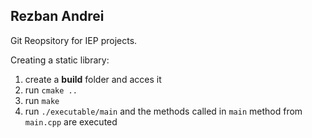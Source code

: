 
## Rezban Andrei

Git Reopsitory for IEP projects.

Creating a static library:

 1. create a **build** folder and acces it
 2. run `cmake ..`
 3. run `make`
 4. run `./executable/main` and the methods called in `main` method from `main.cpp` are executed
